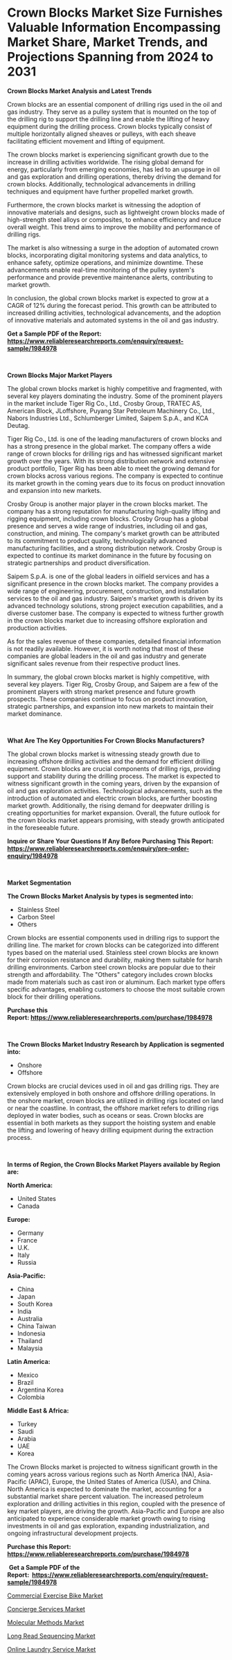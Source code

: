 <p><h1>Crown Blocks Market Size Furnishes Valuable Information Encompassing Market Share, Market Trends, and Projections Spanning from 2024 to 2031</h1></p><p><strong>Crown Blocks Market Analysis and Latest Trends</strong></p>
<p><p>Crown blocks are an essential component of drilling rigs used in the oil and gas industry. They serve as a pulley system that is mounted on the top of the drilling rig to support the drilling line and enable the lifting of heavy equipment during the drilling process. Crown blocks typically consist of multiple horizontally aligned sheaves or pulleys, with each sheave facilitating efficient movement and lifting of equipment.</p><p>The crown blocks market is experiencing significant growth due to the increase in drilling activities worldwide. The rising global demand for energy, particularly from emerging economies, has led to an upsurge in oil and gas exploration and drilling operations, thereby driving the demand for crown blocks. Additionally, technological advancements in drilling techniques and equipment have further propelled market growth.</p><p>Furthermore, the crown blocks market is witnessing the adoption of innovative materials and designs, such as lightweight crown blocks made of high-strength steel alloys or composites, to enhance efficiency and reduce overall weight. This trend aims to improve the mobility and performance of drilling rigs.</p><p>The market is also witnessing a surge in the adoption of automated crown blocks, incorporating digital monitoring systems and data analytics, to enhance safety, optimize operations, and minimize downtime. These advancements enable real-time monitoring of the pulley system's performance and provide preventive maintenance alerts, contributing to market growth.</p><p>In conclusion, the global crown blocks market is expected to grow at a CAGR of 12% during the forecast period. This growth can be attributed to increased drilling activities, technological advancements, and the adoption of innovative materials and automated systems in the oil and gas industry.</p></p>
<p><strong>Get a Sample PDF of the Report:&nbsp; <a href="https://www.reliableresearchreports.com/enquiry/request-sample/1984978">https://www.reliableresearchreports.com/enquiry/request-sample/1984978</a></strong></p>
<p>&nbsp;</p>
<p><strong>Crown Blocks Major Market Players</strong></p>
<p><p>The global crown blocks market is highly competitive and fragmented, with several key players dominating the industry. Some of the prominent players in the market include Tiger Rig Co., Ltd., Crosby Group, TRATEC AS, American Block, JLoffshore, Puyang Star Petroleum Machinery Co., Ltd., Nabors Industries Ltd., Schlumberger Limited, Saipem S.p.A., and KCA Deutag.</p><p>Tiger Rig Co., Ltd. is one of the leading manufacturers of crown blocks and has a strong presence in the global market. The company offers a wide range of crown blocks for drilling rigs and has witnessed significant market growth over the years. With its strong distribution network and extensive product portfolio, Tiger Rig has been able to meet the growing demand for crown blocks across various regions. The company is expected to continue its market growth in the coming years due to its focus on product innovation and expansion into new markets.</p><p>Crosby Group is another major player in the crown blocks market. The company has a strong reputation for manufacturing high-quality lifting and rigging equipment, including crown blocks. Crosby Group has a global presence and serves a wide range of industries, including oil and gas, construction, and mining. The company's market growth can be attributed to its commitment to product quality, technologically advanced manufacturing facilities, and a strong distribution network. Crosby Group is expected to continue its market dominance in the future by focusing on strategic partnerships and product diversification.</p><p>Saipem S.p.A. is one of the global leaders in oilfield services and has a significant presence in the crown blocks market. The company provides a wide range of engineering, procurement, construction, and installation services to the oil and gas industry. Saipem's market growth is driven by its advanced technology solutions, strong project execution capabilities, and a diverse customer base. The company is expected to witness further growth in the crown blocks market due to increasing offshore exploration and production activities.</p><p>As for the sales revenue of these companies, detailed financial information is not readily available. However, it is worth noting that most of these companies are global leaders in the oil and gas industry and generate significant sales revenue from their respective product lines.</p><p>In summary, the global crown blocks market is highly competitive, with several key players. Tiger Rig, Crosby Group, and Saipem are a few of the prominent players with strong market presence and future growth prospects. These companies continue to focus on product innovation, strategic partnerships, and expansion into new markets to maintain their market dominance.</p></p>
<p>&nbsp;</p>
<p><strong>What Are The Key Opportunities For Crown Blocks Manufacturers?</strong></p>
<p><p>The global crown blocks market is witnessing steady growth due to increasing offshore drilling activities and the demand for efficient drilling equipment. Crown blocks are crucial components of drilling rigs, providing support and stability during the drilling process. The market is expected to witness significant growth in the coming years, driven by the expansion of oil and gas exploration activities. Technological advancements, such as the introduction of automated and electric crown blocks, are further boosting market growth. Additionally, the rising demand for deepwater drilling is creating opportunities for market expansion. Overall, the future outlook for the crown blocks market appears promising, with steady growth anticipated in the foreseeable future.</p></p>
<p><strong>Inquire or Share Your Questions If Any Before Purchasing This Report: <a href="https://www.reliableresearchreports.com/enquiry/pre-order-enquiry/1984978">https://www.reliableresearchreports.com/enquiry/pre-order-enquiry/1984978</a></strong></p>
<p>&nbsp;</p>
<p><strong>Market Segmentation</strong></p>
<p><strong>The Crown Blocks Market Analysis by types is segmented into:</strong></p>
<p><ul><li>Stainless Steel</li><li>Carbon Steel</li><li>Others</li></ul></p>
<p><p>Crown blocks are essential components used in drilling rigs to support the drilling line. The market for crown blocks can be categorized into different types based on the material used. Stainless steel crown blocks are known for their corrosion resistance and durability, making them suitable for harsh drilling environments. Carbon steel crown blocks are popular due to their strength and affordability. The "Others" category includes crown blocks made from materials such as cast iron or aluminum. Each market type offers specific advantages, enabling customers to choose the most suitable crown block for their drilling operations.</p></p>
<p><strong>Purchase this Report:&nbsp;<a href="https://www.reliableresearchreports.com/purchase/1984978">https://www.reliableresearchreports.com/purchase/1984978</a></strong></p>
<p>&nbsp;</p>
<p><strong>The Crown Blocks Market Industry Research by Application is segmented into:</strong></p>
<p><ul><li>Onshore</li><li>Offshore</li></ul></p>
<p><p>Crown blocks are crucial devices used in oil and gas drilling rigs. They are extensively employed in both onshore and offshore drilling operations. In the onshore market, crown blocks are utilized in drilling rigs located on land or near the coastline. In contrast, the offshore market refers to drilling rigs deployed in water bodies, such as oceans or seas. Crown blocks are essential in both markets as they support the hoisting system and enable the lifting and lowering of heavy drilling equipment during the extraction process.</p></p>
<p>&nbsp;</p>
<p><strong>In terms of Region, the Crown Blocks Market Players available by Region are:</strong></p>
<p>
    <p> <strong> North America: </strong>
        <ul>
            <li>United States</li>
            <li>Canada</li>
        </ul>
        </p> 
    <p> <strong> Europe: </strong>
        <ul>
            <li>Germany</li>
            <li>France</li>
            <li>U.K.</li>
            <li>Italy</li>
            <li>Russia</li>
        </ul>
        </p> 
    <p> <strong> Asia-Pacific: </strong>
        <ul>
            <li>China</li>
            <li>Japan</li>
            <li>South Korea</li>
            <li>India</li>
            <li>Australia</li>
            <li>China Taiwan</li>
            <li>Indonesia</li>
            <li>Thailand</li>
            <li>Malaysia</li>
        </ul>
        </p> 
    <p> <strong> Latin America: </strong>
        <ul>
            <li>Mexico</li>
            <li>Brazil</li>
            <li>Argentina Korea</li>
            <li>Colombia</li>
        </ul>
        </p> 
    <p> <strong> Middle East & Africa: </strong>
        <ul>
            <li>Turkey</li>
            <li>Saudi</li>
            <li>Arabia</li>
            <li>UAE</li>
            <li>Korea</li>
        </ul>
    </p>
    </p>
<p><p>The Crown Blocks market is projected to witness significant growth in the coming years across various regions such as North America (NA), Asia-Pacific (APAC), Europe, the United States of America (USA), and China. North America is expected to dominate the market, accounting for a substantial market share percent valuation. The increased petroleum exploration and drilling activities in this region, coupled with the presence of key market players, are driving the growth. Asia-Pacific and Europe are also anticipated to experience considerable market growth owing to rising investments in oil and gas exploration, expanding industrialization, and ongoing infrastructural development projects.</p></p>
<p><strong>Purchase this Report: <a href="https://www.reliableresearchreports.com/purchase/1984978">https://www.reliableresearchreports.com/purchase/1984978</a></strong></p>
<p>&nbsp;<strong>Get a Sample PDF of the Report:&nbsp;&nbsp;<a href="https://www.reliableresearchreports.com/enquiry/request-sample/1984978">https://www.reliableresearchreports.com/enquiry/request-sample/1984978</a></strong></p>
<p><strong></strong></p>
<p><p><a href="https://medium.com/@reganklocko456458/commercial-exercise-bike-market-research-report-its-history-and-forecast-2023-to-2030-7cd5e19279fb">Commercial Exercise Bike Market</a></p><p><a href="https://medium.com/@reganklocko456458/concierge-services-market-insight-market-trends-growth-forecasted-from-2023-to-2030-5419623e41c1">Concierge Services Market</a></p><p><a href="https://medium.com/@reganklocko456458/molecular-methods-market-size-and-market-trends-complete-industry-overview-2023-to-2030-3a86ec774708">Molecular Methods Market</a></p><p><a href="https://medium.com/@reganklocko456458/long-read-sequencing-market-insight-market-trends-growth-forecasted-from-2023-to-2030-b5790f70e6fd">Long Read Sequencing Market</a></p><p><a href="https://medium.com/@reganklocko456458/online-laundry-service-market-size-market-outlook-and-market-forecast-2023-to-2030-bce9e6861445">Online Laundry Service Market</a></p></p>